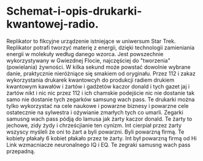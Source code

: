 # Schemat-i-opis-drukarki-kwantowej-radio.
Replikator to fikcyjne urządzenie istniejące w uniwersum Star Trek. Replikator potrafi tworzyć materię z energii, dzięki technologii zamieniania energii w molekuły według danego wzorca. Jest powszechnie wykorzystywany w Gwiezdnej Flocie, najczęściej do "tworzenia" (powielania) żywności. W kilka sekund może powstać dowolnie wybrane danie, praktycznie nieróżniące się smakiem od oryginału.
Przez 112 i zakaz wykorzystania drukarek kwantowcyh do produkcji radiem drukiem kwantowym kawałów i żartów i gadżetów kaczor donald i tych gazet jaj i żartów nikt i nic nic przez 112 i ich chamskie podejście nic nie dostanie tak samo nie dostanie tych zegarków samsung wach pass. Te drukarki można tylko wykorzystać na cele naukowe i powarzne biznesy i powarzne cele ostatecznie na sylwestra i ożywianie zmarłych tych co umarli. Zegarki samusng wach pass pódją do lamusa jak żarty kaczor donald. Te żarty to jechowe, zidy żydy i chrześcjianie ten cynizm. Int cierpiał przez żarty wszyscy myśleli że oni to żart a byli powarzni. Byli powarzną firmą. Te kobiety płakały 6 kobiet płakało przez te żarty. Int był powarzną firmą od Hi Link wzmacniacze neuronalnego IQ i EQ. 
Te zegraki samusng wach pass przepadną. 
